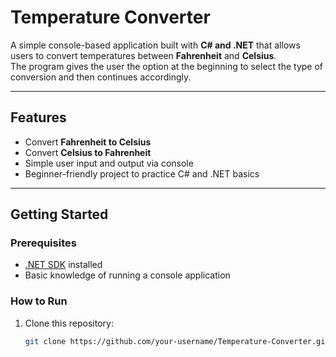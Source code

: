 # Temperature Converter

A simple console-based application built with **C# and .NET** that allows users to convert temperatures between **Fahrenheit** and **Celsius**.  
The program gives the user the option at the beginning to select the type of conversion and then continues accordingly.

---

## Features
- Convert **Fahrenheit to Celsius**
- Convert **Celsius to Fahrenheit**
- Simple user input and output via console
- Beginner-friendly project to practice C# and .NET basics

---

## Getting Started

### Prerequisites
- [.NET SDK](https://dotnet.microsoft.com/download) installed  
- Basic knowledge of running a console application

### How to Run
1. Clone this repository:
   ```bash
   git clone https://github.com/your-username/Temperature-Converter.git



  
